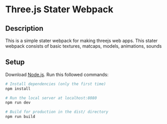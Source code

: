 # Three.js Stater Webpack

## Description
This is a simple stater webpack for making threejs web apps. 
This stater webpack consists of basic textures, matcaps, models, animations, sounds

## Setup
Download [Node.js](https://nodejs.org/en/download/).
Run this followed commands:

``` bash
# Install dependencies (only the first time)
npm install

# Run the local server at localhost:8080
npm run dev

# Build for production in the dist/ directory
npm run build
```



